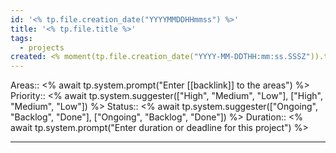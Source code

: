 ```yaml
---
id: '<% tp.file.creation_date("YYYYMMDDHHmmss") %>'
title: '<% tp.file.title %>'
tags:
  - projects
created: <% moment(tp.file.creation_date("YYYY-MM-DDTHH:mm:ss.SSSZ")).toISOString() %>
---
```


Areas:: <% await tp.system.prompt("Enter [[backlink]] to the areas") %>
Priority:: <% await tp.system.suggester(["High", "Medium", "Low"], ["High", "Medium", "Low"]) %>
Status:: <% await tp.system.suggester(["Ongoing", "Backlog", "Done"], ["Ongoing", "Backlog", "Done"]) %>
Duration:: <% await tp.system.prompt("Enter duration or deadline for this project") %>

---